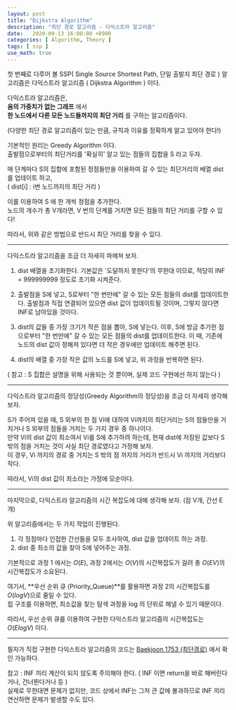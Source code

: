 ```yaml
---
layout: post
title: "Dijkstra Algorithm"
description: "최단 경로 알고리즘 - 다익스트라 알고리즘"
date:   2020-09-13 16:00:00 +0900
categories: [ Algorithm, Theory ]
tags: [ ssp ]
use_math: true
---
```


 첫 번째로 다루어 볼 SSP( Single Source Shortest Path, 단일 출발지 최단 경로 ) 알고리즘은 다익스트라 알고리즘 ( Dijkstra Algorithm ) 이다.

다익스트라 알고리즘은,  
**음의 가중치가 없는 그래프** 에서  
**한 노드에서 다른 모든 노드들까지의 최단 거리** 를 구하는 알고리즘이다.
<!-- more -->
(다양한 최단 경로 알고리즘이 있는 만큼, 규칙과 이유를 정확하게 알고 있어야 한다!)

기본적인 원리는 Greedy Algorithm 이다.  
출발점으로부터의 최단거리를 '확실히' 알고 있는 점들의 집합을 S 라고 두자.

매 단계마다 S의 집합에 포함된 정점들만을 이용하여 갈 수 있는 최단거리의 배열 dist를 업데이트 하고,  
( dist[i] : i번 노드까지의 최단 거리 )

이를 이용하여 S 에 한 개씩 정점을 추가한다.  
노드의 개수가 총 V개라면, V 번의 단계를 거치면 모든 점들의 최단 거리를 구할 수 있다!

따라서, 위와 같은 방법으로 반드시 최단 거리를 찾을 수 있다.

----

다익스트라 알고리즘을 조금 더 자세히 파헤쳐 보자. 

1. dist 배열을 초기화한다. 기본값은 '도달하지 못한다'의 무한대 이므로, 적당히 INF = 999999999 정도로 초기화 시켜준다.

2. 출발점을 S에 넣고, S로부터 "한 번만에" 갈 수 있는 모든 점들의 dist를 업데이트한다.
출발점과 직접 연결되어 있으면 dist 값이 업데이트될 것이며, 그렇지 않다면 INF로 남아있을 것이다.

3. dist의 값들 중 가장 크기가 작은 점을 뽑아, S에 넣는다.
이후, S에 방금 추가한 점으로부터 "한 번만에" 갈 수 있는 모든 점들의 dist를 업데이트한다.
이 때, 기존에 노드의 dist 값이 정해져 있다면 더 작은 경우에만 업데이트 해주면 된다. 

4. dist의 배열 중 가장 작은 값의 노드를 S에 넣고, 위 과정을 반복하면 된다.

( 참고 : S 집합은 설명을 위해 사용되는 것 뿐이며, 실제 코드 구현에선 하지 않는다 )

---

다익스트라 알고리즘의 정당성(Greedy Algorithm의 정당성)을 조금 더 자세히 생각해 보자.

S가 주어져 있을 때, S 외부의 한 점 Vi에 대하여 Vi까지의 최단거리는 S의 점들만을 거치거나 S 외부의 점들을 거치는 두 가지 경우 중 하나이다.  
만약 Vi의 dist 값이 최소여서 Vi를 S에 추가하려 하는데, 현재 dist에 저장된 값보다 S 밖의 점을 거치는 것이 사실 최단 경로였다고 가정해 보자.  
이 경우, Vi 까지의 경로 중 거치는 S 밖의 점 까지의 거리가 반드시 Vi 까지의 거리보다 작다.    

따라서, Vi의 dist 값이 최소라는 가정에 모순이다.

---

마지막으로, 다익스트라 알고리즘의 시간 복잡도에 대해 생각해 보자. (점 V개, 간선 E개)

위 알고리즘에서는 두 가지 작업이 진행된다.

1. 각 정점마다 인접한 간선들을 모두 조사하여, dist 값을 업데이트 하는 과정.
2. dist 중 최소의 값을 찾아 S에 넣어주는 과정.

기본적으로 과정 1 에서는 $O(E)$, 과정 2에서는 $O(V)$의 시간복잡도가 걸려 총 $O(EV)$의 시간복잡도가 소요된다.

여기서, **우선 순위 큐 (Priority_Queue)**를 활용하면 과정 2의 시간복잡도를 $O(log V)$으로 줄일 수 있다.  
힙 구조를 이용하면, 최소값을 찾는 탐색 과정을 log 의 단위로 해낼 수 있기 때문이다.

따라서, 우선 순위 큐를 이용하여 구현한 다익스트라 알고리즘의 시간복잡도는 $O(ElogV)$ 이다.

---

필자가 직접 구현한 다익스트라 알고리즘의 코드는 [Baekjoon 1753 (최단경로)][my] 에서 확인 가능하다.


참고 : INF 끼리 계산이 되지 않도록 주의해야 한다. ( INF 이면 return을 바로 해버린다거나, 건너뛴다거나 등 )  
실제로 무한대면 문제가 없지만, 코드 상에서 INF는 그저 큰 값에 불과하므로 INF 끼리 연산하면 문제가 발생할 수도 있다.

[my]: https://yxxshin.github.io/2020/09/13/2020-09-13-Baekjoon-1753/
